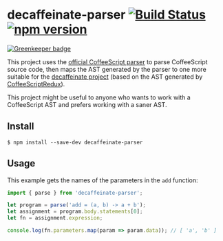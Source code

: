 # decaffeinate-parser [![Build Status](https://travis-ci.org/decaffeinate/decaffeinate-parser.svg?branch=master)](https://travis-ci.org/decaffeinate/decaffeinate-parser) [![npm version](https://badge.fury.io/js/decaffeinate-parser.svg)](https://badge.fury.io/js/decaffeinate-parser)

[![Greenkeeper badge](https://badges.greenkeeper.io/decaffeinate/decaffeinate-parser.svg)](https://greenkeeper.io/)

This project uses the [official CoffeeScript
parser](https://github.com/jashkenas/coffeescript) to parse CoffeeScript source
code, then maps the AST generated by the parser to one more suitable for the
[decaffeinate project](https://github.com/eventualbuddha/decaffeinate) (based on
the AST generated by
[CoffeeScriptRedux](https://github.com/michaelficarra/CoffeeScriptRedux)).

This project might be useful to anyone who wants to work with a CoffeeScript
AST and prefers working with a saner AST.

## Install

```
$ npm install --save-dev decaffeinate-parser
```

## Usage

This example gets the names of the parameters in the `add` function:

```js
import { parse } from 'decaffeinate-parser';

let program = parse('add = (a, b) -> a + b');
let assignment = program.body.statements[0];
let fn = assignment.expression;

console.log(fn.parameters.map(param => param.data)); // [ 'a', 'b' ]
```
